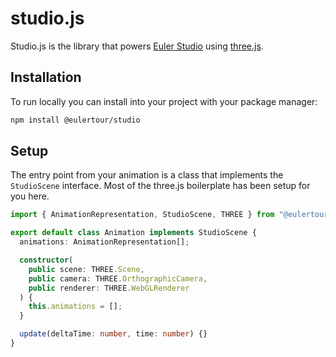 # studio.js

Studio.js is the library that powers [Euler Studio](https://eulertour.com/) using [three.js](https://threejs.org/).

## Installation

To run locally you can install into your project with your package manager:

```bash
npm install @eulertour/studio
```

## Setup

The entry point from your animation is a class that implements the `StudioScene` interface. Most of the three.js boilerplate has been setup for you here.

```ts
import { AnimationRepresentation, StudioScene, THREE } from "@eulertour/studio";

export default class Animation implements StudioScene {
  animations: AnimationRepresentation[];

  constructor(
    public scene: THREE.Scene,
    public camera: THREE.OrthographicCamera,
    public renderer: THREE.WebGLRenderer
  ) {
    this.animations = [];
  }

  update(deltaTime: number, time: number) {}
}
```
